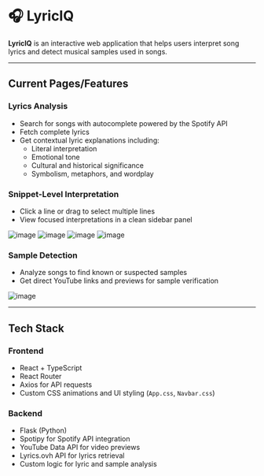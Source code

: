 # 🎧 LyricIQ

**LyricIQ** is an interactive web application that helps users interpret song lyrics and detect musical samples used in songs.

---

## Current Pages/Features

### Lyrics Analysis
- Search for songs with autocomplete powered by the Spotify API
- Fetch complete lyrics
- Get contextual lyric explanations including:
  - Literal interpretation
  - Emotional tone
  - Cultural and historical significance
  - Symbolism, metaphors, and wordplay

### Snippet-Level Interpretation
- Click a line or drag to select multiple lines
- View focused interpretations in a clean sidebar panel

![image](https://github.com/user-attachments/assets/614d16dc-d61b-4061-8486-3bc3195940d3)
![image](https://github.com/user-attachments/assets/e18ce115-a711-4ec8-aef1-31f2b4fdec35)
![image](https://github.com/user-attachments/assets/df2f0ab6-0695-46e4-a265-31b49a6d63ff)
![image](https://github.com/user-attachments/assets/1880c027-df8a-4659-bfb7-8a114ee89099)


### Sample Detection
- Analyze songs to find known or suspected samples
- Get direct YouTube links and previews for sample verification

![image](https://github.com/user-attachments/assets/5a460e31-7678-43f7-ac88-1a66bc17a703)

---

## Tech Stack

### Frontend
- React + TypeScript
- React Router
- Axios for API requests
- Custom CSS animations and UI styling (`App.css`, `Navbar.css`)

### Backend
- Flask (Python)
- Spotipy for Spotify API integration
- YouTube Data API for video previews
- Lyrics.ovh API for lyrics retrieval
- Custom logic for lyric and sample analysis

